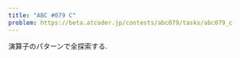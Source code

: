 ```yaml
---
title: "ABC #079 C"
problem: https://beta.atcoder.jp/contests/abc079/tasks/abc079_c
---
```

演算子のパターンで全探索する.
